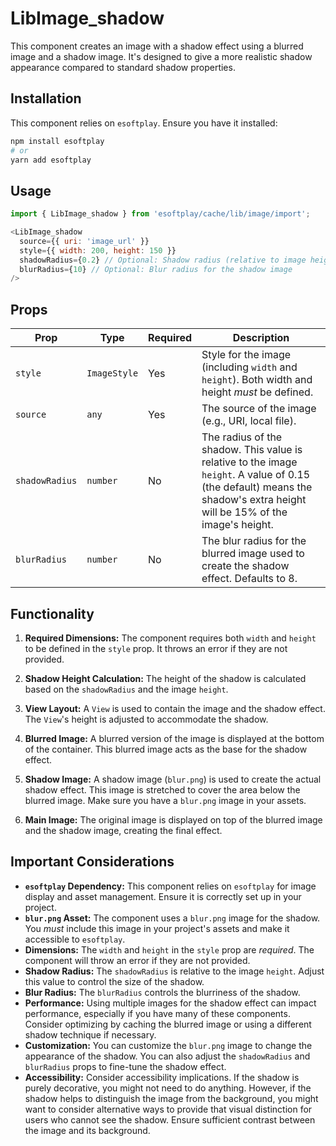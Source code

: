 # LibImage_shadow

This component creates an image with a shadow effect using a blurred image and a shadow image. It's designed to give a more realistic shadow appearance compared to standard shadow properties.

## Installation

This component relies on `esoftplay`. Ensure you have it installed:

```bash
npm install esoftplay
# or
yarn add esoftplay
```

## Usage

```javascript
import { LibImage_shadow } from 'esoftplay/cache/lib/image/import';

<LibImage_shadow
  source={{ uri: 'image_url' }}
  style={{ width: 200, height: 150 }}
  shadowRadius={0.2} // Optional: Shadow radius (relative to image height)
  blurRadius={10} // Optional: Blur radius for the shadow image
/>
```

## Props

| Prop         | Type        | Required | Description                                                                                                                                                                                                                                                                                                                                                                                    |
| ----------- | ----------- | -------- | -------------------------------------------------------------------------------------------------------------------------------------------------------------------------------------------------------------------------------------------------------------------------------------------------------------------------------------------------------------------------------------------------- |
| `style`     | `ImageStyle` | Yes      | Style for the image (including `width` and `height`).  Both width and height *must* be defined.                                                                                                                                                                                                                                                                                                                           |
| `source`    | `any`       | Yes      | The source of the image (e.g., URI, local file).                                                                                                                                                                                                                                                                                                                                                                |
| `shadowRadius` | `number`    | No       | The radius of the shadow. This value is relative to the image `height`.  A value of 0.15 (the default) means the shadow's extra height will be 15% of the image's height.                                                                                                                                                                                                                                                                                                                      |
| `blurRadius` | `number`    | No       | The blur radius for the blurred image used to create the shadow effect. Defaults to 8.                                                                                                                                                                                                                                                                                                                               |

## Functionality

1. **Required Dimensions:** The component requires both `width` and `height` to be defined in the `style` prop.  It throws an error if they are not provided.

2. **Shadow Height Calculation:** The height of the shadow is calculated based on the `shadowRadius` and the image `height`.

3. **View Layout:** A `View` is used to contain the image and the shadow effect. The `View`'s height is adjusted to accommodate the shadow.

4. **Blurred Image:** A blurred version of the image is displayed at the bottom of the container. This blurred image acts as the base for the shadow effect.

5. **Shadow Image:** A shadow image (`blur.png`) is used to create the actual shadow effect.  This image is stretched to cover the area below the blurred image. Make sure you have a `blur.png` image in your assets.

6. **Main Image:** The original image is displayed on top of the blurred image and the shadow image, creating the final effect.

## Important Considerations

* **`esoftplay` Dependency:** This component relies on `esoftplay` for image display and asset management. Ensure it is correctly set up in your project.
* **`blur.png` Asset:**  The component uses a `blur.png` image for the shadow.  You *must* include this image in your project's assets and make it accessible to `esoftplay`.
* **Dimensions:**  The `width` and `height` in the `style` prop are *required*.  The component will throw an error if they are not provided.
* **Shadow Radius:** The `shadowRadius` is relative to the image `height`.  Adjust this value to control the size of the shadow.
* **Blur Radius:** The `blurRadius` controls the blurriness of the shadow.
* **Performance:** Using multiple images for the shadow effect can impact performance, especially if you have many of these components.  Consider optimizing by caching the blurred image or using a different shadow technique if necessary.
* **Customization:** You can customize the `blur.png` image to change the appearance of the shadow.  You can also adjust the `shadowRadius` and `blurRadius` props to fine-tune the shadow effect.
* **Accessibility:** Consider accessibility implications.  If the shadow is purely decorative, you might not need to do anything.  However, if the shadow helps to distinguish the image from the background, you might want to consider alternative ways to provide that visual distinction for users who cannot see the shadow.  Ensure sufficient contrast between the image and its background.
